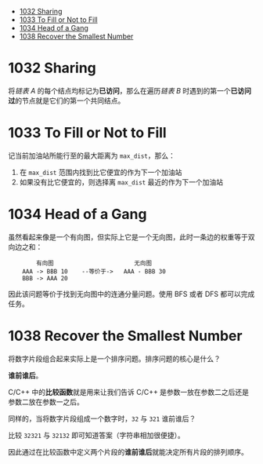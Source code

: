 
* [1032 Sharing](#1032-sharing)
* [1033 To Fill or Not to Fill](#1033-to-fill-or-not-to-fill)
* [1034 Head of a Gang](#1034-head-of-a-gang)
* [1038 Recover the Smallest Number](#1038-recover-the-smallest-number)

# 1032 Sharing

将*链表 A* 的每个结点均标记为**已访问**，那么在遍历*链表 B* 时遇到的第一个**已访问过**的节点就是它们的第一个共同结点。

# 1033 To Fill or Not to Fill

记当前加油站所能行至的最大距离为 `max_dist`，那么：
1. 在 `max_dist` 范围内找到比它便宜的作为下一个加油站
2. 如果没有比它便宜的，则选择离 `max_dist` 最近的作为下一个加油站

# 1034 Head of a Gang

虽然看起来像是一个有向图，但实际上它是一个无向图，此时一条边的权重等于双向边之和：
```
        有向图                       无向图
    AAA -> BBB 10    --等价于->   AAA - BBB 30        
    BBB -> AAA 20       
```

因此该问题等价于找到无向图中的连通分量问题。使用 BFS 或者 DFS 都可以完成任务。

# 1038 Recover the Smallest Number

将数字片段组合起来实际上是一个排序问题。排序问题的核心是什么？

**谁前谁后**。

C/C++ 中的**比较函数**就是用来让我们告诉 C/C++ 是参数一放在参数二之后还是参数二放在参数一之后。

同样的，当将数字片段组成一个数字时，`32` 与 `321` 谁前谁后？

比较 `32321` 与 `32132` 即可知道答案（字符串相加很便捷）。

因此通过在比较函数中定义两个片段的**谁前谁后**就能决定所有片段的排列顺序。
